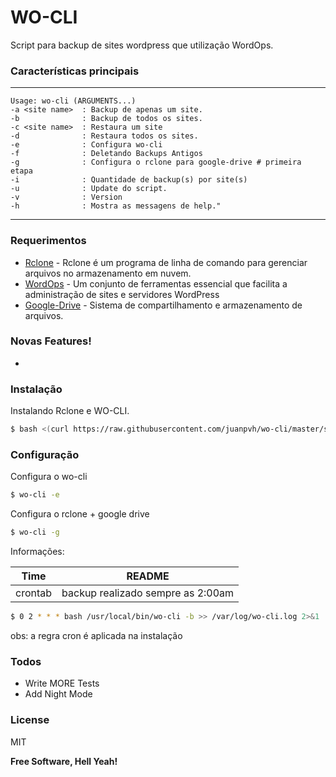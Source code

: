 # WO-CLI

Script para backup de sites wordpress que utilização WordOps.

### Características principais
---
    Usage: wo-cli (ARGUMENTS...)
	-a <site name> 	: Backup de apenas um site.
	-b              : Backup de todos os sites.
	-c <site name>  : Restaura um site
	-d              : Restaura todos os sites.
	-e              : Configura wo-cli
	-f              : Deletando Backups Antigos
	-g              : Configura o rclone para google-drive # primeira etapa
	-i              : Quantidade de backup(s) por site(s)
	-u              : Update do script.
	-v              : Version
	-h              : Mostra as messagens de help."
---	

### Requerimentos

* [Rclone](https://rclone.org/) - Rclone é um programa de linha de comando para gerenciar arquivos no armazenamento em nuvem.
* [WordOps](https://wordops.net/) - Um conjunto de ferramentas essencial que facilita a administração de sites e servidores WordPress
* [Google-Drive](https://drive.google.com/) - Sistema de compartilhamento e armazenamento de arquivos.

### Novas Features!
  -

### Instalação

Instalando Rclone e WO-CLI.

```sh
$ bash <(curl https://raw.githubusercontent.com/juanpvh/wo-cli/master/setup.sh)
```

### Configuração
Configura o wo-cli
```sh
$ wo-cli -e 
```
Configura o rclone + google drive
```sh
$ wo-cli -g
```

Informações:


| Time | README |
| ------ | ------ |
| crontab | backup realizado sempre as 2:00am|

```sh
$ 0 2 * * * bash /usr/local/bin/wo-cli -b >> /var/log/wo-cli.log 2>&1
```
obs: a regra cron é aplicada na instalação

### Todos

  - Write MORE Tests
  - Add Night Mode

### License

MIT

**Free Software, Hell Yeah!**

